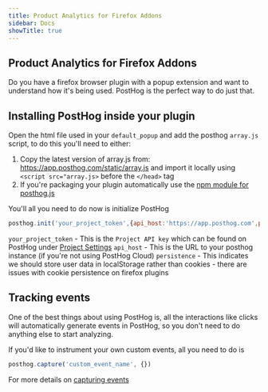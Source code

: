 ```yaml
---
title: Product Analytics for Firefox Addons
sidebar: Docs
showTitle: true
---
```


## Product Analytics for Firefox Addons

Do you have a firefox browser plugin with a popup extension and want to understand how it's being used. PostHog is the perfect way to do just that.

## Installing PostHog inside your plugin

Open the html file used in your `default_popup` and add the posthog `array.js` script, to do this you'll need to either:
1. Copy the latest version of array.js from: https://app.posthog.com/static/array.js and import it locally using `<script src="array.js>` before the `</head>` tag
2. If you're packaging your plugin automatically use the [npm module for posthog.js](https://www.npmjs.com/package/posthog-js)

You'll all you need to do now is initialize PostHog

```javascript
posthog.init('your_project_token',{api_host:'https://app.posthog.com',persistence:'localStorage'})
```

`your_project_token` - This is the ``Project API key`` which can be found on PostHog under [Project Settings](https://app.posthog.com/project/settings)
`api_host` - This is the URL to your posthog instance (if you're not using PostHog Cloud)
`persistence` - This indicates we should store user data in localStorage rather than cookies - there are issues with cookie persistence on firefox plugins

## Tracking events

One of the best things about using PostHog is, all the interactions like clicks will automatically generate events in PostHog, so you don't need to do anything else to start analyzing.

If you'd like to instrument your own custom events, all you need to do is

```javascript
posthog.capture('custom_event_name', {})
```

For more details on [capturing events](https://posthog.com/docs/integrate/client/js)
